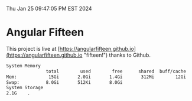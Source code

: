 Thu Jan 25 09:47:05 PM EST 2024

# Angular Fifteen


This project is live at [https://angularfifteen.github.io](https://angularfifteen.github.io "fifteen!") thanks to Github.

```bash
System Memory
               total        used        free      shared  buff/cache   available
Mem:            15Gi       2.0Gi       1.4Gi       312Mi        12Gi        13Gi
Swap:          8.0Gi       512Ki       8.0Gi
System Storage
2.1G	.
